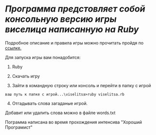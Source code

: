 ***Программа предстовляет собой консольную версию игры виселица написанную на Ruby***
=====================================================================================

Подробное описание и правила игры можно прочитать пройдя по [ссылке.](https://ru.wikipedia.org/wiki/%D0%92%D0%B8%D1%81%D0%B5%D0%BB%D0%B8%D1%86%D0%B0_(%D0%B8%D0%B3%D1%80%D0%B0))

Для запуска игры вам понадобится:

1. Ruby

2. Скачать игру

3. Зайти в командную строку или консоль и перейти в папку с игрой

```
ваш путь к папке с игрой...\viselitsa>ruby viselitsa.rb
```

4. Отгадывать слова загаданые игрой.


Добавит или удалить слова можно в файле words.txt

Пограмма написана во время прохождения интенсива "Хороший Програмист"

